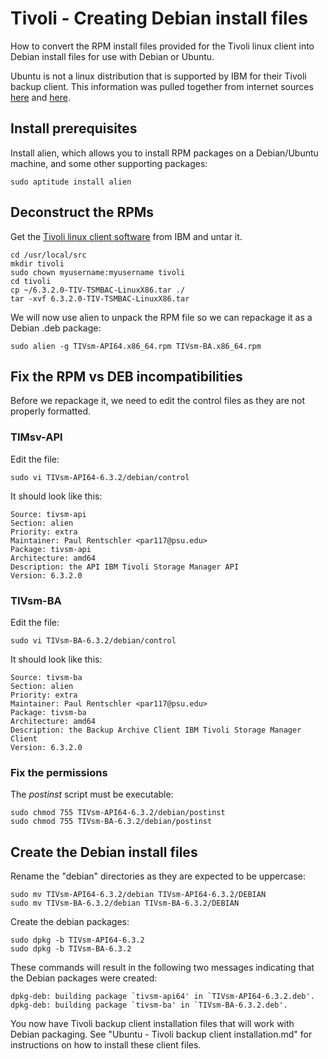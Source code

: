 # Tivoli - Creating Debian install files

How to convert the RPM install files provided for the Tivoli linux client into
Debian install files for use with Debian or Ubuntu.


Ubuntu is not a linux distribution that is supported by IBM for their Tivoli
backup client. This information was pulled together from internet sources
[here](http://www.rocko.me/?p=82) and [here](http://open-systems.ufl.edu/ubuntu_client).


## Install prerequisites

Install alien, which allows you to install RPM packages on a Debian/Ubuntu
machine, and some other supporting packages:

    sudo aptitude install alien


## Deconstruct the RPMs

Get the [Tivoli linux client software](http://www-01.ibm.com/support/docview.wss?uid=swg21239415)
from IBM and untar it.

    cd /usr/local/src
    mkdir tivoli
    sudo chown myusername:myusername tivoli
    cd tivoli
    cp ~/6.3.2.0-TIV-TSMBAC-LinuxX86.tar ./
    tar -xvf 6.3.2.0-TIV-TSMBAC-LinuxX86.tar

We will now use alien to unpack the RPM file so we can repackage it as a
Debian .deb package:

    sudo alien -g TIVsm-API64.x86_64.rpm TIVsm-BA.x86_64.rpm


## Fix the RPM vs DEB incompatibilities

Before we repackage it, we need to edit the control files as they are not
properly formatted.

### TIMsv-API

Edit the file:

    sudo vi TIVsm-API64-6.3.2/debian/control

It should look like this:

    Source: tivsm-api
    Section: alien
    Priority: extra
    Maintainer: Paul Rentschler <par117@psu.edu>
    Package: tivsm-api
    Architecture: amd64
    Description: the API IBM Tivoli Storage Manager API
    Version: 6.3.2.0

### TIVsm-BA

Edit the file:

    sudo vi TIVsm-BA-6.3.2/debian/control

It should look like this:

    Source: tivsm-ba
    Section: alien
    Priority: extra
    Maintainer: Paul Rentschler <par117@psu.edu>
    Package: tivsm-ba
    Architecture: amd64
    Description: the Backup Archive Client IBM Tivoli Storage Manager Client
    Version: 6.3.2.0


### Fix the permissions

The _postinst_ script must be executable:

    sudo chmod 755 TIVsm-API64-6.3.2/debian/postinst
    sudo chmod 755 TIVsm-BA-6.3.2/debian/postinst


## Create the Debian install files

Rename the "debian" directories as they are expected to be uppercase:

    sudo mv TIVsm-API64-6.3.2/debian TIVsm-API64-6.3.2/DEBIAN
    sudo mv TIVsm-BA-6.3.2/debian TIVsm-BA-6.3.2/DEBIAN

Create the debian packages:

    sudo dpkg -b TIVsm-API64-6.3.2
    sudo dpkg -b TIVsm-BA-6.3.2

These commands will result in the following two messages indicating that the
Debian packages were created:

    dpkg-deb: building package `tivsm-api64' in `TIVsm-API64-6.3.2.deb'.
    dpkg-deb: building package `tivsm-ba' in `TIVsm-BA-6.3.2.deb'.

You now have Tivoli backup client installation files that will work with
Debian packaging. See "Ubuntu - Tivoli backup client installation.md" for
instructions on how to install these client files.
